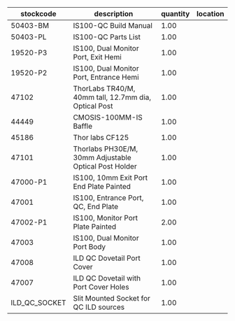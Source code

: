 |stockcode|description|quantity|location|
|---------|-----------|--------|--------|
|50403-BM|IS100-QC Build Manual|1.00||
|50403-PL|IS100-QC Parts List|1.00||
|19520-P3|IS100, Dual Monitor Port, Exit Hemi|1.00||
|19520-P2|IS100, Dual Monitor Port, Entrance Hemi|1.00||
|47102|ThorLabs TR40/M, 40mm tall, 12.7mm dia, Optical Post|1.00||
|44449|CMOSIS-100MM-IS Baffle|1.00||
|45186|Thor labs CF125|1.00||
|47101|Thorlabs PH30E/M, 30mm Adjustable Optical Post Holder|1.00||
|47000-P1|IS100, 10mm Exit Port End Plate Painted|1.00||
|47001|IS100, Entrance Port, QC, End Plate|1.00||
|47002-P1|IS100, Monitor Port Plate Painted|2.00||
|47003|IS100, Dual Monitor Port Body|1.00||
|47008|ILD QC Dovetail Port Cover|1.00||
|47007|ILD QC Dovetail with Port Cover Holes|1.00||
|ILD_QC_SOCKET|Slit Mounted Socket for QC ILD sources|1.00||
